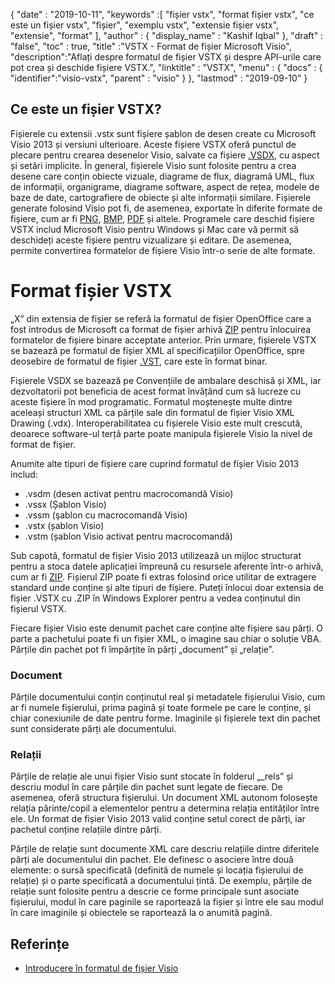 {
  "date" : "2019-10-11",
  "keywords" :[ "fișier vstx", "format fișier vstx", "ce este un fișier vstx", "fișier", "exemplu vstx", "extensie fișier vstx", "extensie", "format" ],
  "author" : {
    "display_name" : "Kashif Iqbal"
},
  "draft" : "false",
  "toc" : true,
  "title" :"VSTX - Format de fișier Microsoft Visio",
  "description":"Aflați despre formatul de fișier VSTX și despre API-urile care pot crea și deschide fișiere VSTX.",
  "linktitle" : "VSTX",
  "menu" : {
    "docs" : {
	  "identifier":"visio-vstx",
      "parent" : "visio"
}
},
  "lastmod" : "2019-09-10"
}

## Ce este un fișier VSTX?

Fișierele cu extensii .vstx sunt fișiere șablon de desen create cu Microsoft Visio 2013 și versiuni ulterioare. Aceste fișiere VSTX oferă punctul de plecare pentru crearea desenelor Visio, salvate ca fișiere [.VSDX](/ro/image/vsdx/), cu aspect și setări implicite. În general, fișierele Visio sunt folosite pentru a crea desene care conțin obiecte vizuale, diagrame de flux, diagramă UML, flux de informații, organigrame, diagrame software, aspect de rețea, modele de baze de date, cartografiere de obiecte și alte informații similare. Fișierele generate folosind Visio pot fi, de asemenea, exportate în diferite formate de fișiere, cum ar fi [PNG](/ro/Imagine/PNG/), [BMP](/ro/Imagine/BMP/), [PDF](/ro/pdf/) și altele. Programele care deschid fișiere VSTX includ Microsoft Visio pentru Windows și Mac care vă permit să deschideți aceste fișiere pentru vizualizare și editare. De asemenea, permite convertirea formatelor de fișiere Visio într-o serie de alte formate.

# Format fișier VSTX #

„X” din extensia de fișier se referă la formatul de fișier OpenOffice care a fost introdus de Microsoft ca format de fișier arhivă [ZIP](/ro/compression/zip/) pentru înlocuirea formatelor de fișiere binare acceptate anterior. Prin urmare, fișierele VSTX se bazează pe formatul de fișier XML al specificațiilor OpenOffice, spre deosebire de formatul de fișier [.VST](/ro/image/vst/), care este în format binar.

Fișierele VSDX se bazează pe Convențiile de ambalare deschisă și XML, iar dezvoltatorii pot beneficia de acest format învățând cum să lucreze cu aceste fișiere în mod programatic. Formatul moștenește multe dintre aceleași structuri XML ca părțile sale din formatul de fișier Visio XML Drawing (.vdx). Interoperabilitatea cu fișierele Visio este mult crescută, deoarece software-ul terță parte poate manipula fișierele Visio la nivel de format de fișier.

Anumite alte tipuri de fișiere care cuprind formatul de fișier Visio 2013 includ:

* .vsdm (desen activat pentru macrocomandă Visio)
* .vssx (Șablon Visio)
* .vssm (şablon cu macrocomandă Visio)
* .vstx (șablon Visio)
* .vstm (șablon Visio activat pentru macrocomandă)

Sub capotă, formatul de fișier Visio 2013 utilizează un mijloc structurat pentru a stoca datele aplicației împreună cu resursele aferente într-o arhivă, cum ar fi [ZIP](/ro/compression/zip/). Fișierul ZIP poate fi extras folosind orice utilitar de extragere standard unde conține și alte tipuri de fișiere. Puteți înlocui doar extensia de fișier .VSTX cu .ZIP în Windows Explorer pentru a vedea conținutul din fișierul VSTX.

Fiecare fișier Visio este denumit pachet care conține alte fișiere sau părți. O parte a pachetului poate fi un fișier XML, o imagine sau chiar o soluție VBA. Părțile din pachet pot fi împărțite în părți „document” și „relație”.

### Document ###

Părțile documentului conțin conținutul real și metadatele fișierului Visio, cum ar fi numele fișierului, prima pagină și toate formele pe care le conține, și chiar conexiunile de date pentru forme. Imaginile și fișierele text din pachet sunt considerate părți ale documentului.

### Relații ###

Părțile de relație ale unui fișier Visio sunt stocate în folderul „_rels” și descriu modul în care părțile din pachet sunt legate de fiecare. De asemenea, oferă structura fișierului. Un document XML autonom folosește relația părinte/copil a elementelor pentru a determina relația entităților între ele. Un format de fișier Visio 2013 valid conține setul corect de părți, iar pachetul conține relațiile dintre părți.

Părțile de relație sunt documente XML care descriu relațiile dintre diferitele părți ale documentului din pachet. Ele definesc o asociere între două elemente: o sursă specificată (definită de numele și locația fișierului de relație) și o parte specificată a documentului țintă. De exemplu, părțile de relație sunt folosite pentru a descrie ce forme principale sunt asociate fișierului, modul în care paginile se raportează la fișier și între ele sau modul în care imaginile și obiectele se raportează la o anumită pagină.

## Referințe ##

* [Introducere în formatul de fișier Visio](https://learn.microsoft.com/en-us/office/client-developer/visio/introduction-to-the-visio-file-formatvsdx)

